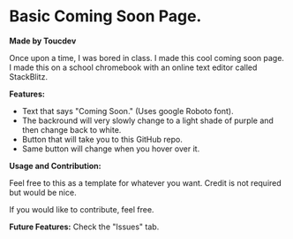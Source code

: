 # Basic Coming Soon Page.

**Made by Toucdev**

Once upon a time, I was bored in class. I made this cool coming soon page.
I made this on a school chromebook with an online text editor called StackBlitz.

**Features:**
- Text that says "Coming Soon." (Uses google Roboto font).
- The backround will very slowly change to a light shade of purple and then change back to white.
- Button that will take you to this GitHub repo. 
- Same button will change when you hover over it.

**Usage and Contribution:**

Feel free to this as a template for whatever you want.
Credit is not required but would be nice. 

If you would like to contribute, feel free.

**Future Features:**
Check the "Issues" tab.
